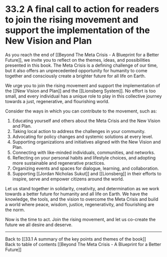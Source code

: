 # 33.2 A final call to action for readers to join the rising movement and support the implementation of the New Vision and Plan

As you reach the end of [[Beyond The Meta Crisis - A Blueprint for a Better Future]], we invite you to reflect on the themes, ideas, and possibilities presented in this book. The Meta Crisis is a defining challenge of our time, but it also offers an unprecedented opportunity for humanity to come together and consciously create a brighter future for all life on Earth.

We urge you to join the rising movement and support the implementation of the [[New Vision and Plan]] and the [[Lionsberg System]]. No effort is too small, and every individual has a unique role to play in this collective journey towards a just, regenerative, and flourishing world.

Consider the ways in which you can contribute to the movement, such as:

1.  Educating yourself and others about the Meta Crisis and the New Vision and Plan.
2.  Taking local action to address the challenges in your community.
3.  Advocating for policy changes and systemic solutions at every level.
4.  Supporting organizations and initiatives aligned with the New Vision and Plan.
5.  Connecting with like-minded individuals, communities, and networks.
6.  Reflecting on your personal habits and lifestyle choices, and adopting more sustainable and regenerative practices.
7.  Organizing events and spaces for dialogue, learning, and collaboration. 
8. Supporting [[Jordan Nicholas Sukut]] and [[Lionsberg]] in their efforts to inspire, serve and empower citizens around the world. 

Let us stand together in solidarity, creativity, and determination as we work towards a better future for humanity and all life on Earth. We have the knowledge, the tools, and the vision to overcome the Meta Crisis and build a world where peace, wisdom, justice, regenerativity, and flourishing are the norm.

Now is the time to act. Join the rising movement, and let us co-create the future we all desire and deserve.

---

Back to [[33.1 A summary of the key points and themes of the book]]  
Back to table of contents [[Beyond The Meta Crisis - A Blueprint for a Better Future]]